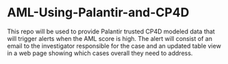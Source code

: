 # AML-Using-Palantir-and-CP4D
This repo will be used to provide Palantir trusted CP4D  modeled data that will trigger alerts when the AML score is high.  The alert will consist of an email to the investigator responsible for the case and an updated table view in a web page showing which cases overall they need to address.
